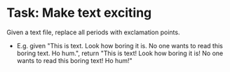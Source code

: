 Task: Make text exciting
========================

Given a text file, replace all periods with exclamation points.
* E.g. given "This is text. Look how boring it is. No one wants to read this boring text. Ho hum.", return "This is text! Look how boring it is! No one wants to read this boring text! Ho hum!"
